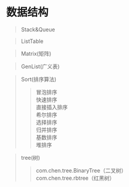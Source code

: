 数据结构
====

> Stack&Queue

> ListTable

> Matrix(矩阵)

> GenList(广义表)

> Sort(排序算法) <br>
>> 冒泡排序  <br>
>> 快速排序 <br>
>> 直接插入排序 <br>
>> 希尔排序 <br>
>> 选择排序 <br>
>> 归并排序 <br>
>> 基数排序 <br>
>> 堆排序 <br>

> tree(树)
>> com.chen.tree.BinaryTree（二叉树）<br>
>> com.chen.tree.rbtree（红黑树）<br>
